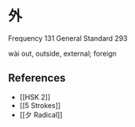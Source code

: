 # 外
Frequency 131
General Standard 293

wài
out, outside, external; foreign

## References
- [[HSK 2]]
- [[5 Strokes]]
- [[夕 Radical]]